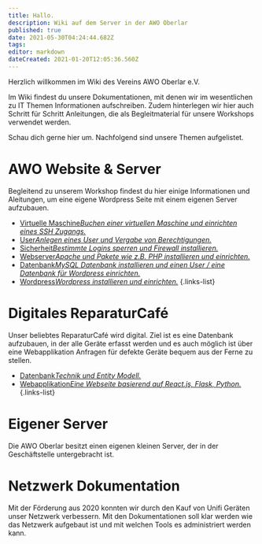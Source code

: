 ```yaml
---
title: Hallo.
description: Wiki auf dem Server in der AWO Oberlar
published: true
date: 2021-05-30T04:24:44.682Z
tags: 
editor: markdown
dateCreated: 2021-01-20T12:05:36.560Z
---
```



Herzlich willkommen im Wiki des Vereins AWO Oberlar e.V.

Im Wiki findest du unsere Dokumentationen, mit denen wir im wesentlichen zu IT Themen Informationen aufschreiben.
Zudem hinterlegen wir hier auch Schritt für Schritt Anleitungen, die als Begleitmaterial für unsere Workshops verwendet werden.

Schau dich gerne hier um. Nachfolgend sind unsere Themen aufgelistet.

# AWO Website & Server
Begleitend zu unserem Workshop findest du hier einige Informationen und Aleitungen, um eine eigene Wordpress Seite mit einem eigenen Server aufzubauen.
- [Virtuelle Maschine*Buchen einer virtuellen Maschine und einrichten eines SSH Zugangs.*](/awo_website_server/virtuelle_maschine)
- [User*Anlegen eines User und Vergabe von Berechtigungen.*](/awo_website_server/user)
- [Sicherheit*Bestimmte Logins sperren und Firewall installieren.*](/awo_website_server/sicherheit)
- [Webserver*Apache und Pakete wie z.B. PHP installieren und einrichten.*](/awo_website_server/webserver)
- [Datenbank*MySQL Datenbank installieren und einen User / eine Datenbank für Wordpress einrichten.*](/awo_website_server/webserver)
- [Wordpress*Wordpress installieren und einrichten.*](/awo_website_server/wordpress)
{.links-list}


# Digitales ReparaturCafé
Unser beliebtes ReparaturCafé wird digital. Ziel ist es eine Datenbank aufzubauen, in der alle Geräte erfasst werden und es auch möglich ist über eine Webapplikation Anfragen für defekte Geräte bequem aus der Ferne zu stellen. 
- [Datenbank*Technik und Entity Modell.*](/digitales_reparaturcafe/datenbank)
- [Webapplikation*Eine Webseite basierend auf React.js, Flask, Python.*](/digitales_reparaturcafe/webapplikation)
{.links-list}


# Eigener Server
Die AWO Oberlar besitzt einen eigenen kleinen Server, der in der Geschäftstelle untergebracht ist.

# Netzwerk Dokumentation
Mit der Förderung aus 2020 konnten wir durch den Kauf von Unifi Geräten unser Netzwerk verbessern. Mit den Dokumentationen soll klar werden wie das Netzwerk aufgebaut ist und mit welchen Tools es administriert werden kann.


